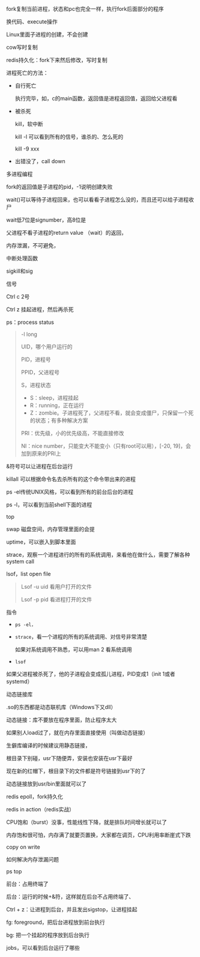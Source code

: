 fork复制当前进程，状态和pc也完全一样，执行fork后面部分的程序



换代码、execute操作



Linux里面子进程的创建，不会创建

cow写时复制



redis持久化：fork下来然后修改，写时复制



进程死亡的方法：

- 自行死亡

  执行完毕，如，c的main函数，返回值是进程返回值，返回给父进程看

- 被杀死

  kill，软中断

  kill -l 可以看到所有的信号，谁杀的、怎么死的

  kill -9 xxx

- 出错没了，call down



多进程编程



fork的返回值是子进程的pid，-1说明创建失败

wait()可以等待子进程回来，也可以看看子进程怎么没的，而且还可以给子进程收尸



wait低7位是signumber，高8位是

父进程不看子进程的return value （wait）的返回，



内存泄漏，不可避免，



中断处理函数



sigkill和sig



信号

Ctrl c 2号

Ctrl z 挂起进程，然后再杀死



ps：process status

> -l long
>
> UID，哪个用户运行的
>
> PID，进程号
>
> PPID，父进程号
>
> S，进程状态
>
> - S：sleep，进程挂起
> - R：running，正在运行
> - Z：zombie。子进程死了，父进程不看，就会变成僵尸，只保留一个死的状态；有多种解决方案
>
> PRI：优先级，小的优先级高，不能直接修改
>
> NI：nice number，只能变大不能变小（只有root可以用），[-20, 19]，会加到原来的PRI上



&符号可以让进程在后台运行



killall 可以根据命令名去杀所有的这个命令带出来的进程



ps -el传统UNIX风格，可以看到所有的前台后台的进程

ps -l，可以看到当前shell下面的进程



top 



swap 磁盘空间，内存管理里面的会提





uptime，可以嵌入到脚本里面

strace，观察一个进程进行的所有的系统调用，来看他在做什么，需要了解各种system call



lsof，list open file

> Lsof -u uid 看用户打开的文件
>
> Lsof -p pid 看进程打开的文件



指令

- `ps -el，`

- `strace`，看一个进程的所有的系统调用、对信号非常清楚

  如果对系统调用不熟悉，可以用man 2 看系统调用

- `lsof`





如果父进程被杀死了，他的子进程会变成孤儿进程，PID变成1（init 1或者systemd）



动态链接库

.so的东西都是动态联机库（Windows下又dll）



动态链接：库不要放在程序里面，防止程序太大

如果别人load过了，就在内存里面直接使用（叫做动态链接）



生僻库编译的时候建议用静态链接，



根目录下别碰，usr下随便弄，安装也安装在usr下最好

现在新的红帽下，根目录下的文件都是符号链接到usr下的了

动态链接放到usr/bin里面就可以了



redis epoll，fork持久化

redis in action（redis实战）





CPU饱和（burst）没事，性能线性下降，就是排队时间增长就可以了

内存饱和很可怕，内存满了就要页置换，大家都在调页，CPU利用率断崖式下跌



copy on write



如何解决内存泄漏问题



ps top









前台：占用终端了

后台：运行的时候+&符，这样就在后台不占用终端了、

Ctrl + z：让进程到后台，并且发出sigstop，让进程挂起

fg: foreground，把后台进程放到前台执行

bg: 把一个挂起的程序放到后台执行



jobs，可以看到后台运行了哪些



